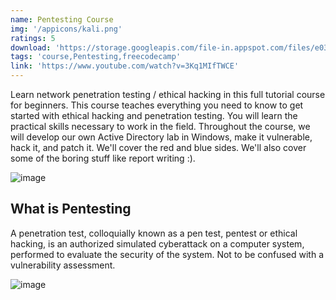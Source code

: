 ```yaml
---
name: Pentesting Course
img: '/appicons/kali.png'
ratings: 5
download: 'https://storage.googleapis.com/file-in.appspot.com/files/e03Pec85ly.zip'
tags: 'course,Pentesting,freecodecamp'
link: 'https://www.youtube.com/watch?v=3Kq1MIfTWCE'
---
```


Learn network penetration testing / ethical hacking in this full tutorial course for beginners. This course teaches everything you need to know to get started with ethical hacking and penetration testing. You will learn the practical skills necessary to work in the field. Throughout the course, we will develop our own Active Directory lab in Windows, make it vulnerable, hack it, and patch it. We'll cover the red and blue sides. We'll also cover some of the boring stuff like report writing :).

<img src="../../screenshots/Pentestingcourse/ss1.png" alt="image" >

## What is Pentesting

A penetration test, colloquially known as a pen test, pentest or ethical hacking, is an authorized simulated cyberattack on a computer system, performed to evaluate the security of the system. Not to be confused with a vulnerability assessment.

<img src="../../screenshots/Pentestingcourse/ss2.png" alt="image" >

